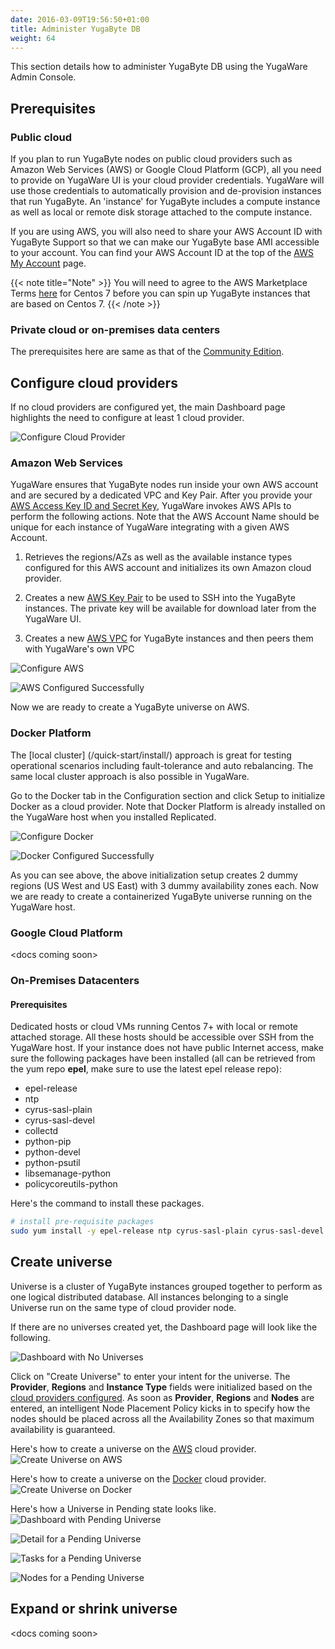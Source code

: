 ```yaml
---
date: 2016-03-09T19:56:50+01:00
title: Administer YugaByte DB
weight: 64
---
```


This section details how to administer YugaByte DB using the YugaWare Admin Console.

## Prerequisites

### Public cloud

If you plan to run YugaByte nodes on public cloud providers such as Amazon Web Services (AWS) or Google Cloud Platform (GCP), all you need to provide on YugaWare UI is your cloud provider credentials. YugaWare will use those credentials to automatically provision and de-provision instances that run YugaByte. An 'instance' for YugaByte includes a compute instance as well as local or remote disk storage attached to the compute instance.

If you are using AWS, you will also need to share your AWS Account ID with YugaByte Support so that we can make our YugaByte base AMI accessible to your account. You can find your AWS Account ID at the top of the [AWS My Account](https://console.aws.amazon.com/billing/home?#/account) page.

{{< note title="Note" >}}
You will need to agree to the AWS Marketplace Terms [here](https://aws.amazon.com/marketplace/pp/B00O7WM7QW) for Centos 7 before you can spin up YugaByte instances that are based on Centos 7. 
{{< /note >}}

### Private cloud or on-premises data centers

The prerequisites here are same as that of the [Community Edition](/deploy/community-edition/#prerequisites).

## Configure cloud providers

If no cloud providers are configured yet, the main Dashboard page highlights the need to configure at least 1 cloud provider.

![Configure Cloud Provider](/images/configure-cloud-provider.png)

### Amazon Web Services

YugaWare ensures that YugaByte nodes run inside your own AWS account and are secured by a dedicated VPC and Key Pair. After you provide your [AWS Access Key ID and Secret Key](http://docs.aws.amazon.com/general/latest/gr/managing-aws-access-keys.html), YugaWare invokes AWS APIs to perform the following actions. Note that the AWS Account Name should be unique for each instance of YugaWare integrating with a given AWS Account.

1. Retrieves the regions/AZs as well as the available instance types configured for this AWS account and initializes its own Amazon cloud provider.

2. Creates a new [AWS Key Pair](https://docs.aws.amazon.com/AWSEC2/latest/UserGuide/ec2-key-pairs.html) to be used to SSH into the YugaByte instances. The private key will be available for download later from the YugaWare UI.

3. Creates a new [AWS VPC](https://docs.aws.amazon.com/AWSEC2/latest/UserGuide/using-vpc.html) for YugaByte instances and then peers them with YugaWare's own VPC

![Configure AWS](/images/configure-aws-1.png)

![AWS Configured Successfully](/images/configure-aws-2.png)

Now we are ready to create a YugaByte universe on AWS.

### Docker Platform

The [local cluster] (/quick-start/install/) approach is great for testing operational scenarios including fault-tolerance and auto rebalancing. The same local cluster approach is also possible in YugaWare.

Go to the Docker tab in the Configuration section and click Setup to initialize Docker as a cloud provider. Note that Docker Platform is already installed on the YugaWare host when you installed Replicated.

![Configure Docker](/images/configure-docker-1.png)

![Docker Configured Successfully](/images/configure-docker-2.png)

As you can see above, the above initialization setup creates 2 dummy regions (US West and US East) with 3 dummy availability zones each. Now we are ready to create a containerized YugaByte universe running on the YugaWare host.

### Google Cloud Platform

\<docs coming soon\>

### On-Premises Datacenters

#### Prerequisites

Dedicated hosts or cloud VMs running Centos 7+ with local or remote attached storage. All these hosts should be accessible over SSH from the YugaWare host. If your instance does not have public Internet access, make sure the following packages have been installed (all can be retrieved from the yum repo **epel**, make sure to use the latest epel release repo):

- epel-release
- ntp
- cyrus-sasl-plain
- cyrus-sasl-devel
- collectd
- python-pip
- python-devel
- python-psutil
- libsemanage-python
- policycoreutils-python

Here's the command to install these packages.

```sh
# install pre-requisite packages
sudo yum install -y epel-release ntp cyrus-sasl-plain cyrus-sasl-devel collectd python-pip python-devel python-psutil libsemanage-python policycoreutils-python
```

## Create universe

Universe is a cluster of YugaByte instances grouped together to perform as one logical distributed database. All instances belonging to a single Universe run on the same type of cloud provider node. 

If there are no universes created yet, the Dashboard page will look like the following.

![Dashboard with No Universes](/images/no-univ-dashboard.png)

Click on "Create Universe" to enter your intent for the universe. The **Provider**, **Regions** and **Instance Type** fields were initialized based on the [cloud providers configured](/deploy/enterprise-edition/admin/#configure-cloud-providers). As soon as **Provider**, **Regions** and **Nodes** are entered, an intelligent Node Placement Policy kicks in to specify how the nodes should be placed across all the Availability Zones so that maximum availability is guaranteed. 

Here's how to create a universe on the [AWS](#amazon-web-services) cloud provider.
![Create Universe on AWS](/images/create-univ.png)

Here's how to create a universe on the [Docker](#docker-platform) cloud provider.
![Create Universe on Docker](/images/create-univ-docker.png)

Here's how a Universe in Pending state looks like.
![Dashboard with Pending Universe](/images/pending-univ-dashboard.png)

![Detail for a Pending Universe](/images/pending-univ-detail.png)

![Tasks for a Pending Universe](/images/pending-univ-tasks.png)

![Nodes for a Pending Universe](/images/pending-univ-nodes.png)

## Expand or shrink universe

\<docs coming soon\>
